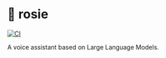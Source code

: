 # 🤖 rosie

[![CI](https://github.com/luizribeiro/rosie/actions/workflows/ci.yml/badge.svg)](https://github.com/luizribeiro/rosie/actions/workflows/ci.yml)

A voice assistant based on Large Language Models.

